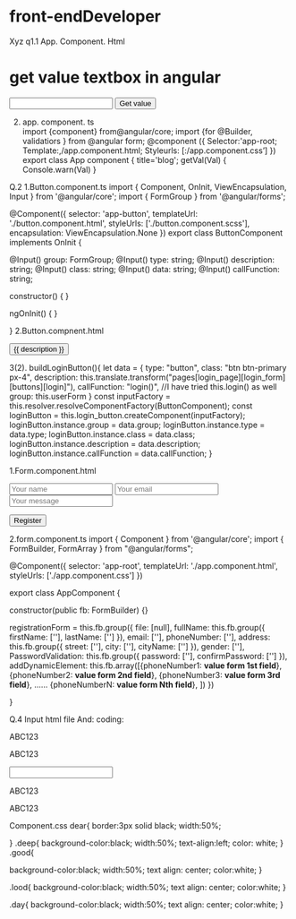 # front-endDeveloper
Xyz
 q1.1  App. Component. Html
<H1>get value textbox in angular</H1>
<input type=”text” #box>
<button (click)=”get Val(box. Value)” >Get value</button>

2. app. component. ts  
import {component} from@angular/core;
import {for @Builder, validatiors } from @angular form;
       @component ({
Selector:'app-root;
Template:,/app.component.html;
Styleurls: [:/app.component.css’]
})
export class App component {
title='blog';
getVal(Val)
{
Console.warn(Val)
}

Q.2
1.Button.component.ts
import { Component, OnInit, ViewEncapsulation, Input } from '@angular/core';
import { FormGroup } from '@angular/forms';

@Component({
  selector: 'app-button',
  templateUrl: './button.component.html',
  styleUrls: ['./button.component.scss'],
  encapsulation: ViewEncapsulation.None
})
export class ButtonComponent implements OnInit {

  @Input() group: FormGroup;
  @Input() type: string;
  @Input() description: string;
  @Input() class: string;
  @Input() data: string;
  @Input() callFunction: string;


  constructor() { }

  ngOnInit() {
  }

}
2.Button.compnent.html
<div [formGroup]="group">
  <button type="{{ type }}" class="{{ class }}" (click)="{{callFunction}}">{{ description }}</button>
</div>

3(2). buildLoginButton(){
    let data = {
      type: "button",
      class: "btn btn-primary px-4",
      description: this.translate.transform("pages[login_page][login_form][buttons][login]"),
      callFunction: "login()", //I have tried this.login() as well
      group: this.userForm
      }
    const inputFactory = this.resolver.resolveComponentFactory(ButtonComponent);
    const loginButton = this.login_button.createComponent(inputFactory);
    loginButton.instance.group = data.group;
    loginButton.instance.type = data.type;
    loginButton.instance.class = data.class;
    loginButton.instance.description = data.description;
    loginButton.instance.callFunction = data.callFunction;
  }

  1.Form.component.html


 <form [formGroup]="registrationForm" (ngSubmit)="onSubmit()" novalidate>
  <input formControlName="firstName" placeholder="Your name">
  <input formControlName="email" placeholder="Your email">
  <input formControlName="phoneNumber" placeholder="Your message">

  <button type="submit">Register</button>
</form>


2.form.component.ts
import { Component } from '@angular/core';
import { FormBuilder, FormArray } from "@angular/forms";

@Component({
  selector: 'app-root',
  templateUrl: './app.component.html',
  styleUrls: ['./app.component.css']
})

export class AppComponent {
  
  constructor(public fb: FormBuilder) {}

  registrationForm = this.fb.group({
    file: [null],
    fullName: this.fb.group({
      firstName: [''],
      lastName: ['']
    }),
    email: [''],
    phoneNumber: [''],
    address: this.fb.group({
      street: [''],
      city: [''],
      cityName: ['']
    }),
    gender: [''],
    PasswordValidation: this.fb.group({
      password: [''],
      confirmPassword: ['']
    }),
    addDynamicElement: this.fb.array([{phoneNumber1: **value form 1st field**},
{phoneNumber2: **value form 2nd field**},
{phoneNumber3: **value form 3rd field**},
......
{phoneNumberN: **value form Nth field**}, ])
  })  

}

Q.4
Input html file 
And: coding:
 <!doctype html>
<html>
 <head> 
    <link rel="stylesheet" href="style.css"> 
  <link rel=" stylesheet" href="https://stackpath.bootstrapcdn.com/bootstrap/4.5.2/css/bootstrap.min.css" integrity="sha384-JcKb8q3iqJ61gNV9KGb8thSsNjpSL0n8PARn9HuZOnIxN0hoP+VmmDGMN5t9UJ0Z" crossorigin="anonymous"> 
 </head> 
 <body> 
  <div class="container  dear"> 
   <div class="row justify-content-between"> 
    <div class="col-md-2  deep  "> 
     <p>ABC123</p> 
    </div> 
    <div class="col-md-2  good "> 
     <p> ABC123</p> 
    </div> 
   </div> 
   <div class="row justify-content-center"> 
    <div class="col-md-5  night"> 
     <input type="text" required> 
    </div> 
   </div> 
   <div class="row justify-content-between"> 
    <div class="col-md-2 justify-content lood"> 
     <p> ABC123</p> 
    </div> 
    <div class="col-md-2 justify-content day"> 
     <p> ABC123</p> 
    </div> 
   </div> 
  </div> 
 </body>
</html>
    
Component.css
dear{
  border:3px solid black;
  width:50%;
  
}
.deep{
  background-color:black;
  width:50%;
  text-align:left;
  color: white;
}
.good{
  
  background-color:black;
  width:50%;
  text align: center;
  color:white;
}

.lood{
  background-color:black;
  width:50%;
  text align: center;
  color:white;
}

.day{
  background-color:black;
  width:50%;
  text align: center;
  color:white;
}
